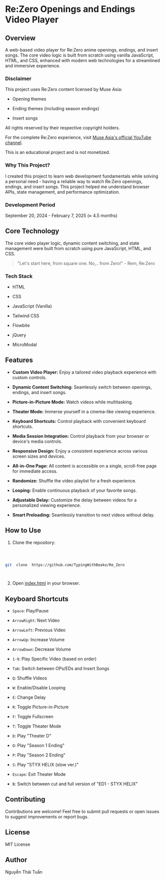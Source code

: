 # Re:Zero Openings and Endings Video Player

  

## Overview

A web-based video player for Re:Zero anime openings, endings, and insert songs. The core video logic is built from scratch using vanilla JavaScript, HTML, and CSS, enhanced with modern web technologies for a streamlined and immersive experience.

  

### Disclaimer

This project uses Re:Zero content licensed by Muse Asia:

- Opening themes

- Ending themes (including season endings)

- Insert songs

  

All rights reserved by their respective copyright holders.

For the complete Re:Zero experience, visit [Muse Asia's official YouTube channel](https://www.youtube.com/c/MuseAsia).

  

This is an educational project and is not monetized.

  

### Why This Project?

I created this project to learn web development fundamentals while solving a personal need - having a reliable way to watch Re:Zero openings, endings, and insert songs. This project helped me understand browser APIs, state management, and performance optimization.

  

### Development Period

September 20, 2024 - February 7, 2025 (≈ 4.5 months)


## Core Technology

The core video player logic, dynamic content switching, and state management were built from scratch using pure JavaScript, HTML, and CSS.

  

> "Let's start here, from square one. No,.. from Zero!" - Rem, Re:Zero

  

### Tech Stack

- HTML

- CSS

- JavaScript (Vanilla)

- Tailwind CSS

- Flowbite

- jQuery

- MicroModal

  

## Features

  

  

-  **Custom Video Player:** Enjoy a tailored video playback experience with custom controls.

  

-  **Dynamic Content Switching:** Seamlessly switch between openings, endings, and insert songs.

  

-  **Picture-in-Picture Mode:** Watch videos while multitasking.

  

-  **Theater Mode:** Immerse yourself in a cinema-like viewing experience.

  

-  **Keyboard Shortcuts:** Control playback with convenient keyboard shortcuts.

  

-  **Media Session Integration:** Control playback from your browser or device's media controls.

  

-  **Responsive Design:** Enjoy a consistent experience across various screen sizes and devices.

  

-  **All-in-One Page:** All content is accessible on a single, scroll-free page for immediate access.

  

-  **Randomize:** Shuffle the video playlist for a fresh experience.

  

-  **Looping:** Enable continuous playback of your favorite songs.

  

-  **Adjustable Delay:** Customize the delay between videos for a personalized viewing experience.

  

-  **Smart Preloading:** Seamlessly transition to next videos without delay.

  
  

## How to Use

  

  

1. Clone the repository:

  

  

```bash

  

git  clone  https://github.com/TypingWithBeako/Re_Zero

  

```

  

  

2. Open [index.html](http://_vscodecontentref_/0) in your browser.

  

  

## Keyboard Shortcuts

  

  

-  `Space`: Play/Pause

  

-  `ArrowRight`: Next Video

  

-  `ArrowLeft`: Previous Video

  

-  `ArrowUp`: Increase Volume

  

-  `ArrowDown`: Decrease Volume

  

-  `1-9`: Play Specific Video (based on order)

  

-  `Tab`: Switch between OPs/EDs and Insert Songs

  

-  `Q`: Shuffle Videos

  

-  `W`: Enable/Disable Looping

  

-  `E`: Change Delay

  

-  `R`: Toggle Picture-in-Picture

  

-  `F`: Toggle Fullscreen

  

-  `T`: Toggle Theater Mode

  

-  `D`: Play "Theater D"

  

-  `O`: Play "Season 1 Ending"

  

-  `P`: Play "Season 2 Ending"

  

-  `S`: Play "STYX HELIX (slow ver.)"

  

-  `Escape`: Exit Theater Mode

  

-  `B`: Switch between cut and full version of "ED1 - STYX HELIX"

  

  

## Contributing

  

  

Contributions are welcome! Feel free to submit pull requests or open issues to suggest improvements or report bugs.

  

  

## License

  

  

MIT License

  

  

## Author

  

  

Nguyễn Thái Tuấn